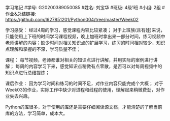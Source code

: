 学习笔记
#学号: G20200389050085
#姓名: 刘宝华
#班级: 4级1班
#小组: 2组
#作业&总结链接: https://github.com/l627851201/Python004/tree/master/Week02

学习感受：
经过4周的学习，感觉课程内容比较紧凑；
对于上班族(且有娃)来说，只能使用上下班的时间学习课程视频，晚上加班时拿出来一部分时间，练习视频中老师讲解的内容；缺少时间对相关知识点的扩展学习，练习的时间相对较少，知识点理解和掌握的不深，学习质量不佳；

课程：
每节视频，老师都谁对相关的知识点进行讲解，并用实际的案例进行讲解；
每周的内容学习下来，感觉知识点稍微有点零散，是否可以对每周视频中的知识点进行总结提炼；

课后作业：
因为学习时间和练习的时间不足，对作业内容只能完成个大概；
对于Week03的作业，实际工作中缺少对进程和线程的使用，理解起来稍微费劲，对作业失去兴趣。

Python的库很多，对于使用的库还是需要仔细阅读源文档，才能清楚的了解当前库的方法，学习简单，成本大。
